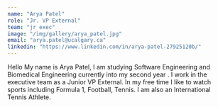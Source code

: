 ```yaml
---
name: "Arya Patel"
role: "Jr. VP External"
team: "jr exec"
image: "/img/gallery/arya_patel.jpg"
email: "arya.patel@ucalgary.ca"
linkedin: "https://www.linkedin.com/in/arya-patel-27925120b/"
---
```


Hello My name is Arya Patel, I am studying Software Engineering and Biomedical Engineering currently into my second year . I work in the executive team as a Junior VP External. In my free time I like to watch sports including Formula 1, Football, Tennis. I am also an International Tennis Athlete. 